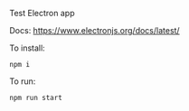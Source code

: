 Test Electron app

Docs: https://www.electronjs.org/docs/latest/

To install:

`npm i`

To run:

`npm run start`
